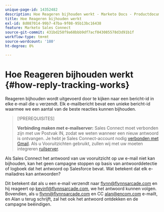 ```yaml
---
unique-page-id: 14352482
description: Hoe Reageren bijhouden werkt - Marketo Docs - Productdocumentatie
title: Hoe Reageren bijhouden werkt
exl-id: 8d087014-99b7-47ba-9f08-95b13bc16438
feature: Marketo Sales Connect
source-git-commit: 431bd258f9a68bbb9df7acf043085578d3d91b1f
workflow-type: tm+mt
source-wordcount: '180'
ht-degree: 0%

---
```


# Hoe Reageren bijhouden werkt {#how-reply-tracking-works}

Reageren bijhouden wordt uitgevoerd door te kijken naar een bericht-id in elke e-mail die u verzendt. Elk e-mailbericht bevat een unieke bericht-id waarmee we een aantal van de beste reacties kunnen bijhouden.

>[!PREREQUISITES]
>
>**Verbinding maken met e-mailserver:** Sales Connect moet verbonden zijn met uw Postvak IN, zodat we weten wanneer een nieuw antwoord is ontvangen. Je hebt je Sales Connect-account nodig [verbonden met Gmail](/help/marketo/product-docs/marketo-sales-connect/email-plugins/gmail/email-connection-for-gmail-users.md). Als u Vooruitzichten gebruikt, zullen wij met uw moeten integreren [ruilserver](https://toutapp.com/next#settings/exchange_settings).

Als Sales Connect het antwoord van uw vooruitzicht op uw e-mail niet kan bijhouden, kan het geen campagne stoppen op basis van antwoorddetectie of logboek dat het antwoord op Salesforce bevat.  Wat betekent dat elk e-mailadres kan antwoorden?

Dit betekent dat als u een e-mail verzendt naar flynn@flynnsarcade.com en hij reageert op kevinf@flynnsarcade.com, we het antwoord kunnen volgen. Bovendien, als u flynn@flynnsarcade.com en CC alan@encom.com e-mailt, en Alan u terug schrijft, zal het ook het antwoord ontdekken en de campagne beëindigen.
